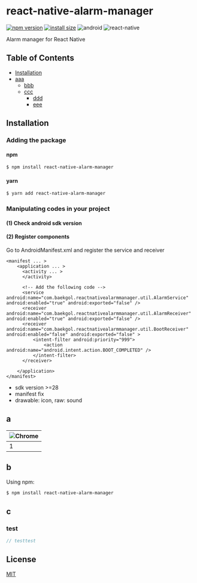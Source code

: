 # react-native-alarm-manager

[![npm version](https://img.shields.io/npm/v/react-native-alarm-manager)](https://www.npmjs.org/package/react-native-alarm-manager)
[![install size](https://packagephobia.com/badge?p=react-native-alarm-manager)](https://packagephobia.com/result?p=react-native-alarm-manager)
![android](https://img.shields.io/badge/Android->=9.0-3DDC84?logo=android)
![react-native](https://img.shields.io/badge/ReactNative->=0.60.0-61DAFB?logo=react)

Alarm manager for React Native

## Table of Contents

  - [Installation](#intallation)
  - [aaa](#aaa)
    - [bbb](#bbb)
    - [ccc](#ccc)
      - [ddd](#ddd)
      - [eee](#eee)

## Installation

### Adding the package

#### npm

```bash
$ npm install react-native-alarm-manager
```

#### yarn

```bash
$ yarn add react-native-alarm-manager
```

### Manipulating codes in your project

#### (1) Check android sdk version
#### (2) Register components

Go to AndroidManifest.xml and register the service and receiver

```
<manifest ... >
    <application ... >
      <activity ... >
      </activity>
      
      <!-- Add the following code -->
      <service android:name="com.baekgol.reactnativealarmmanager.util.AlarmService" android:enabled="true" android:exported="false" />
      <receiver android:name="com.baekgol.reactnativealarmmanager.util.AlarmReceiver" android:enabled="true" android:exported="false" />
      <receiver android:name="com.baekgol.reactnativealarmmanager.util.BootReceiver" android:enabled="false" android:exported="false" >
          <intent-filter android:priority="999">
              <action android:name="android.intent.action.BOOT_COMPLETED" />
          </intent-filter>
      </receiver>
      
    </application>
</manifest>
```
- sdk version >=28
- manifest fix
- drawable: icon, raw: sound

## a

![Chrome](https://raw.github.com/alrra/browser-logos/master/src/chrome/chrome_48x48.png) |
--- |
1 |

## b

Using npm:

```bash
$ npm install react-native-alarm-manager
```

## c

### test

```js
// testtest
```

## License

[MIT](LICENSE)
